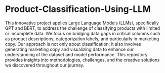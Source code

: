 # Product-Classification-Using-LLM

This innovative project applies Large Language Models (LLMs), specifically GPT and BERT,  to address the challenge of classifying products with limited or incomplete data. We focus on bridging data gaps in critical columns such as product descriptions, categorization labels, and particularly in marketing copy. Our approach is not only about classification; it also involves generating marketing copy and visualizing data to enhance our understanding of the dataset and model performance. This repository provides insights into methodologies, challenges, and the creative solutions we discovered throughout our journey.
